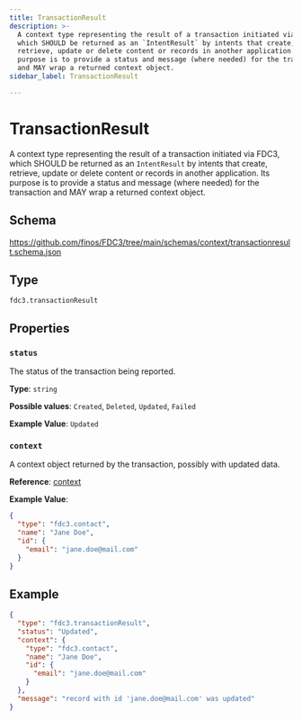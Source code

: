 ```yaml
---
title: TransactionResult
description: >-
  A context type representing the result of a transaction initiated via FDC3,
  which SHOULD be returned as an `IntentResult` by intents that create,
  retrieve, update or delete content or records in another application. Its
  purpose is to provide a status and message (where needed) for the transaction
  and MAY wrap a returned context object.
sidebar_label: TransactionResult

---
```


# TransactionResult

A context type representing the result of a transaction initiated via FDC3, which SHOULD be returned as an `IntentResult` by intents that create, retrieve, update or delete content or records in another application. Its purpose is to provide a status and message (where needed) for the transaction and MAY wrap a returned context object.

## Schema

<https://github.com/finos/FDC3/tree/main/schemas/context/transactionresult.schema.json>

## Type

`fdc3.transactionResult`

## Properties

### `status`

The status of the transaction being reported.

**Type**: `string`

**Possible values**: `Created`, `Deleted`, `Updated`, `Failed`


**Example Value**: 
`Updated`

### `context`

A context object returned by the transaction, possibly with updated data.

**Reference**: [context](../context)


**Example Value**: 
```json
{
  "type": "fdc3.contact",
  "name": "Jane Doe",
  "id": {
    "email": "jane.doe@mail.com"
  }
}
```

## Example

```json
{
  "type": "fdc3.transactionResult",
  "status": "Updated",
  "context": {
    "type": "fdc3.contact",
    "name": "Jane Doe",
    "id": {
      "email": "jane.doe@mail.com"
    }
  },
  "message": "record with id 'jane.doe@mail.com' was updated"
}
```

